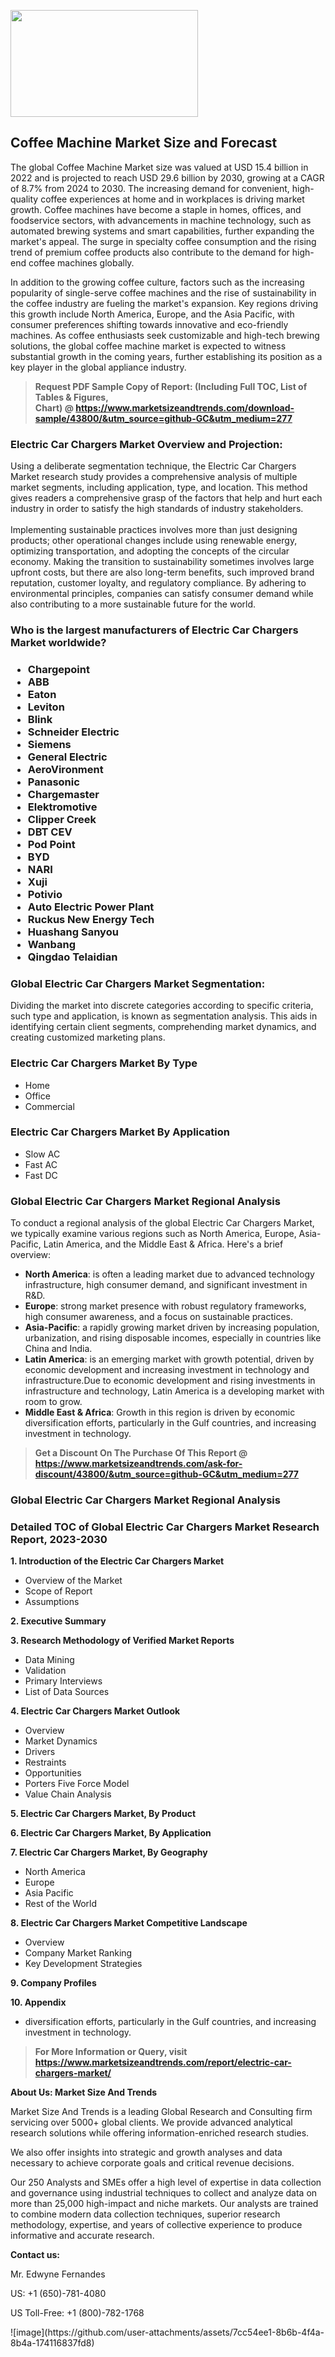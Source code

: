 <p><img class="alignnone size-medium wp-image-20088" src="https://ffe5etoiles.com/wp-content/uploads/2024/12/MST1-300x171.png" alt="" width="300" height="171" /></p><h2>Coffee Machine Market Size and Forecast</h2><p>The global Coffee Machine Market size was valued at USD 15.4 billion in 2022 and is projected to reach USD 29.6 billion by 2030, growing at a CAGR of 8.7% from 2024 to 2030. The increasing demand for convenient, high-quality coffee experiences at home and in workplaces is driving market growth. Coffee machines have become a staple in homes, offices, and foodservice sectors, with advancements in machine technology, such as automated brewing systems and smart capabilities, further expanding the market's appeal. The surge in specialty coffee consumption and the rising trend of premium coffee products also contribute to the demand for high-end coffee machines globally.</p><p>In addition to the growing coffee culture, factors such as the increasing popularity of single-serve coffee machines and the rise of sustainability in the coffee industry are fueling the market's expansion. Key regions driving this growth include North America, Europe, and the Asia Pacific, with consumer preferences shifting towards innovative and eco-friendly machines. As coffee enthusiasts seek customizable and high-tech brewing solutions, the global coffee machine market is expected to witness substantial growth in the coming years, further establishing its position as a key player in the global appliance industry.</p></p><blockquote id="" class=""><strong>Request PDF Sample Copy of Report: (Including Full TOC, List of Tables &amp; Figures, Chart)&nbsp;@&nbsp;<strong><a href="https://www.marketsizeandtrends.com/download-sample/43800/&utm_source=github-GC&utm_medium=277" target="_blank">https://www.marketsizeandtrends.com/download-sample/43800/&utm_source=github-GC&utm_medium=277</a></strong></strong></blockquote><h3 id="" class="">Electric Car Chargers Market&nbsp;Overview and Projection:</h3><p id="" class="">Using a deliberate segmentation technique, the Electric Car Chargers Market research study provides a comprehensive analysis of multiple market segments, including application, type, and location. This method gives readers a comprehensive grasp of the factors that help and hurt each industry in order to satisfy the high standards of industry stakeholders. <br /> <br />Implementing sustainable practices involves more than just designing products; other operational changes include using renewable energy, optimizing transportation, and adopting the concepts of the circular economy. Making the transition to sustainability sometimes involves large upfront costs, but there are also long-term benefits, such improved brand reputation, customer loyalty, and regulatory compliance. By adhering to environmental principles, companies can satisfy consumer demand while also contributing to a more sustainable future for the world.</p><h3 id="" class="">Who is the largest manufacturers of&nbsp;Electric Car Chargers Market worldwide?</h3><h3 class=""><p><ul><li>Chargepoint </li><li> ABB </li><li> Eaton </li><li> Leviton </li><li> Blink </li><li> Schneider Electric </li><li> Siemens </li><li> General Electric </li><li> AeroVironment </li><li> Panasonic </li><li> Chargemaster </li><li> Elektromotive </li><li> Clipper Creek </li><li> DBT CEV </li><li> Pod Point </li><li> BYD </li><li> NARI </li><li> Xuji </li><li> Potivio </li><li> Auto Electric Power Plant </li><li> Ruckus New Energy Tech </li><li> Huashang Sanyou </li><li> Wanbang </li><li> Qingdao Telaidian</li></ul></p></h3><h3 id="" class="">Global&nbsp;Electric Car Chargers Market Segmentation:</h3><p id="" class="">Dividing the market into discrete categories according to specific criteria, such type and application, is known as segmentation analysis. This aids in identifying certain client segments, comprehending market dynamics, and creating customized marketing plans.</p><h3 id="" class="">Electric Car Chargers Market&nbsp;By Type</h3><p><p><ul><li>Home </li><li> Office </li><li> Commercial</p></li></ul></p></p><h3 id="" class="">Electric Car Chargers Market&nbsp;By Application</h3><p class=""><p><ul><li>Slow AC </li><li> Fast AC </li><li> Fast DC</li></ul></p></p><h3 id="" class="">Global Electric Car Chargers Market Regional Analysis</h3><p id="" class="">To conduct a regional analysis of the global Electric Car Chargers Market, we typically examine various regions such as North America, Europe, Asia-Pacific, Latin America, and the Middle East &amp; Africa. Here's a brief overview:</p><ul><li><strong>North America</strong>: is often a leading market due to advanced technology infrastructure, high consumer demand, and significant investment in R&amp;D.</li><li><strong>Europe</strong>: strong market presence with robust regulatory frameworks, high consumer awareness, and a focus on sustainable practices.</li><li><strong>Asia-Pacific</strong>: a rapidly growing market driven by increasing population, urbanization, and rising disposable incomes, especially in countries like China and India.</li><li><strong>Latin America</strong>: is an emerging market with growth potential, driven by economic development and increasing investment in technology and infrastructure.Due to economic development and rising investments in infrastructure and technology, Latin America is a developing market with room to grow.</li><li><strong>Middle East &amp; Africa</strong>: Growth in this region is driven by economic diversification efforts, particularly in the Gulf countries, and increasing investment in technology.</li></ul><blockquote id="" class=""><strong>Get a Discount On The Purchase Of This Report @ <strong><a href="https://www.marketsizeandtrends.com/ask-for-discount/43800/&utm_source=github-GC&utm_medium=277" target="_blank">https://www.marketsizeandtrends.com/ask-for-discount/43800/&utm_source=github-GC&utm_medium=277</a></strong></strong></blockquote><h3 id="" class="">Global Electric Car Chargers Market Regional Analysis</h3><h3 id="" class="">Detailed TOC of Global Electric Car Chargers Market Research Report, 2023-2030</h3><p id="" class=""><strong>1. Introduction of the Electric Car Chargers Market</strong></p><ul><li>Overview of the Market</li><li>Scope of Report</li><li>Assumptions</li></ul><p id="" class=""><strong>2. Executive Summary</strong></p><p id="" class=""><strong>3. Research Methodology of Verified Market Reports</strong></p><ul><li>Data Mining</li><li>Validation</li><li>Primary Interviews</li><li>List of Data Sources</li></ul><p id="" class=""><strong>4. Electric Car Chargers Market Outlook</strong></p><ul><li>Overview</li><li>Market Dynamics</li><li>Drivers</li><li>Restraints</li><li>Opportunities</li><li>Porters Five Force Model</li><li>Value Chain Analysis</li></ul><p id="" class=""><strong>5. Electric Car Chargers Market, By Product</strong></p><p id="" class=""><strong>6. Electric Car Chargers Market, By Application</strong></p><p id="" class=""><strong>7. Electric Car Chargers Market, By Geography</strong></p><ul><li>North America</li><li>Europe</li><li>Asia Pacific</li><li>Rest of the World</li></ul><p id="" class=""><strong>8. Electric Car Chargers Market Competitive Landscape</strong></p><ul><li>Overview</li><li>Company Market Ranking</li><li>Key Development Strategies</li></ul><p id="" class=""><strong>9. Company Profiles</strong></p><p id="" class=""><strong>10. Appendix</strong></p><ul><li>diversification efforts, particularly in the Gulf countries, and increasing investment in technology.</li></ul><blockquote id="" class=""><strong>For More Information or Query, visit <strong><strong><a href="https://www.marketsizeandtrends.com/report/electric-car-chargers-market/" target="_blank">https://www.marketsizeandtrends.com/report/electric-car-chargers-market/</a></strong></strong></strong></blockquote><p id="" class=""><strong>About Us: Market Size And Trends</strong></p><p id="" class="">Market Size And Trends is a leading Global Research and Consulting firm servicing over 5000+ global clients. We provide advanced analytical research solutions while offering information-enriched research studies.</p><p id="" class="">We also offer insights into strategic and growth analyses and data necessary to achieve corporate goals and critical revenue decisions.</p><p id="" class="">Our 250 Analysts and SMEs offer a high level of expertise in data collection and governance using industrial techniques to collect and analyze data on more than 25,000 high-impact and niche markets. Our analysts are trained to combine modern data collection techniques, superior research methodology, expertise, and years of collective experience to produce informative and accurate research.</p><p id="" class=""><strong>Contact us:</strong></p><p id="" class="">Mr. Edwyne Fernandes</p><p id="" class="">US: +1 (650)-781-4080</p><p id="" class="">US Toll-Free: +1 (800)-782-1768</p>
![image](https://github.com/user-attachments/assets/7cc54ee1-8b6b-4f4a-8b4a-174116837fd8)
